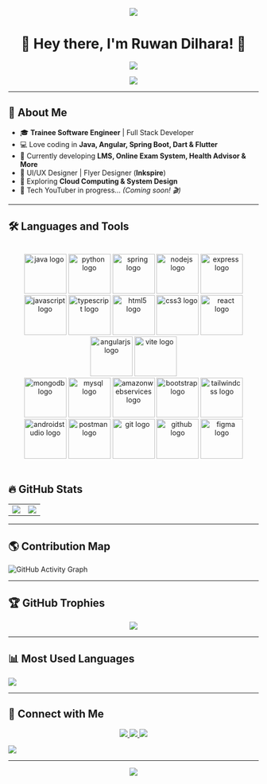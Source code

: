 <p align="center">
  <img src="https://capsule-render.vercel.app/api?type=waving&color=gradient&height=200&section=header&animation=fadeIn&fontAlignY=45"/>
</p>
<h1 align="center">👋 Hey there, I'm Ruwan Dilhara! 🚀</h1>  

<p align="center">
  <img src="https://readme-typing-svg.herokuapp.com?font=Fira+Code&weight=600&pause=1000&color=00F7FF&width=450&lines=Trainee+Software+Engineer;Full+Stack+Developer;Passionate+about+Java%2C+Angular%2C+Spring+Boot;Tech+Enthusiast+%7C+UI%2FUX+Designer;Building+Awesome+Projects!">
</p>


<p align="center">
  <img src="https://raw.githubusercontent.com/halfrost/halfrost/master/icons/header_.png" />
</p>

---

## 🌟 About Me  
- 🎓 **Trainee Software Engineer** | Full Stack Developer  
- 💻 Love coding in **Java, Angular, Spring Boot, Dart & Flutter**  
- 🚀 Currently developing **LMS, Online Exam System, Health Advisor & More**  
- 🎨 UI/UX Designer | Flyer Designer (**Inkspire**)  
- 🎯 Exploring **Cloud Computing & System Design**  
- 🎥 Tech YouTuber in progress... *(Coming soon! 🎬)*  

---

## 🛠  Languages and Tools

  <br>
<div align="center">
  <img src="https://skillicons.dev/icons?i=java" height="80" alt="java logo" width="85" />
<!--   <img src="https://skillicons.dev/icons?i=cs" height="80" alt="csharp logo"  width="85" /> -->
<!--   <img src="https://skillicons.dev/icons?i=cpp" height="80" alt="cplusplus logo" width="85" /> -->
<!--   <img src="https://skillicons.dev/icons?i=dotnet" height="80" alt="dot-net logo"  width="85" /> -->
  <img src="https://skillicons.dev/icons?i=py" height="80" alt="python logo"  width="85" />
<!--   <img src="https://skillicons.dev/icons?i=php" height="80" alt="php logo"  width="85" /> -->
  <img src="https://skillicons.dev/icons?i=spring" height="80" alt="spring logo"  width="85" />
  <img src="https://skillicons.dev/icons?i=nodejs" height="80" alt="nodejs logo"  width="85" />
  <img src="https://skillicons.dev/icons?i=express" height="80" alt="express logo"  width="85" />

  <br>
  
  <img src="https://skillicons.dev/icons?i=js" height="80" alt="javascript logo"  width="85" />
  <img src="https://skillicons.dev/icons?i=ts" height="80" alt="typescript logo" width="85" />
  <img src="https://skillicons.dev/icons?i=html" height="80" alt="html5 logo"  width="85" />
  <img src="https://skillicons.dev/icons?i=css" height="80" alt="css3 logo" width="85" />
  <img src="https://skillicons.dev/icons?i=react" height="80" alt="react logo" width="85" />
  <img src="https://skillicons.dev/icons?i=angular" height="80" alt="angularjs logo"  width="85" />
  <img src="https://skillicons.dev/icons?i=vite" height="80" alt="vite logo"  width="85" />
  <!-- <img src="https://skillicons.dev/icons?i=threejs" height="80" alt="threejs logo" width="85" /> -->
  <!-- <img src="https://skillicons.dev/icons?i=tensorflow" height="80" alt="tensorflow logo"  width="85" /> -->

  <br>
 
  <img src="https://skillicons.dev/icons?i=mongodb" height="80" alt="mongodb logo"  width="85" />
  <img src="https://skillicons.dev/icons?i=mysql" height="80" alt="mysql logo" width="85" />
  <img src="https://skillicons.dev/icons?i=aws" height="80" alt="amazonwebservices logo" width="85" />
  <!--<img src="https://skillicons.dev/icons?i=firebase" height="80" alt="firebase logo" width="85" />
  <img src="https://skillicons.dev/icons?i=supabase" height="80" alt="supabase logo"  width="85" /> -->
  <img src="https://skillicons.dev/icons?i=bootstrap" height="80" alt="bootstrap logo" width="85" />
  <img src="https://skillicons.dev/icons?i=tailwind" height="80" alt="tailwindcss logo"  width="85" />
  <!--<img src="https://skillicons.dev/icons?i=redux" height="80" alt="redux logo"  width="85" /> 
  <img src="https://skillicons.dev/icons?i=laravel" height="80" alt="laravel logo" width="85" />-->

  <br>

  <img src="https://skillicons.dev/icons?i=androidstudio" height="80" alt="androidstudio logo" width="85" />
 <!-- <img src="https://skillicons.dev/icons?i=visualstudio" height="80" alt="visualstudio logo" width="85" />
  <img src="https://skillicons.dev/icons?i=wordpress" height="80" alt="wordpress logo" width="85" /> -->
  <img src="https://skillicons.dev/icons?i=postman" height="80" alt="postman logo" width="85" />
  <img src="https://skillicons.dev/icons?i=git" height="80" alt="git logo" width="85" />
  <img src="https://skillicons.dev/icons?i=github" height="80" alt="github logo" width="85" />
  <img src="https://skillicons.dev/icons?i=figma" height="80" alt="figma logo" width="85" />
<!--  <img src="https://skillicons.dev/icons?i=blender" height="80" alt="blender logo" width="85" />
  <img src="https://skillicons.dev/icons?i=md" height="80" alt="markdown logo" width="85" />-->

</div>
<br>

## 🔥 GitHub Stats  

<table align="center">
<tr>
<td>
  <img src="https://github-readme-stats.vercel.app/api?username=RuwanDilhara&show_icons=true&theme=radical&bg_color=0d1117&title_color=00F7FF&text_color=ffffff&icon_color=FF9D00" />
</td>
<td>
  <img src="https://github-readme-streak-stats.herokuapp.com/?user=RuwanDilhara&theme=radical&background=0d1117&ring=00F7FF&fire=FF9D00&currStreakLabel=FF9D00" />
</td>
</tr>
</table>

---

## 🌎 Contribution Map  
![GitHub Activity Graph](https://github-readme-activity-graph.vercel.app/graph?username=RuwanDilhara&theme=react-dark&bg_color=0d1117&title_color=00F7FF&line=00F7FF&point=FF9D00)

---

## 🏆 GitHub Trophies  
<p align="center">
  <img src="https://github-profile-trophy.vercel.app/?username=RuwanDilhara&theme=onestar&no-frame=true&no-bg=true&margin-w=15" />
</p>

---

## 📊 Most Used Languages  
<img src="https://github-readme-stats.vercel.app/api/top-langs/?username=RuwanDilhara&layout=compact&theme=radical&bg_color=0d1117&title_color=00F7FF&text_color=ffffff" />

---

## 🚀 Connect with Me  
<p align="center">
  <a href="https://linkedin.com/in/ruwan-dilhara-260131336">
    <img src="https://img.shields.io/badge/LinkedIn-0A66C2?style=for-the-badge&logo=linkedin&logoColor=white">
  </a>
  <a href="https://github.com/RuwanDilhara">
    <img src="https://img.shields.io/badge/GitHub-181717?style=for-the-badge&logo=github&logoColor=white">
  </a>
  <a href="https://youtube.com">
    <img src="https://img.shields.io/badge/YouTube-FF0000?style=for-the-badge&logo=youtube&logoColor=white">
  </a>
</p>

<p align="center">
  
  ![](https://komarev.com/ghpvc/?username=RuwanDilhara&color=blue)

</p>

---
<p align="center">
  <img src="https://capsule-render.vercel.app/api?type=waving&color=gradient&height=100&section=footer&animation=blinking&fontAlignY=75"/>
</p>

